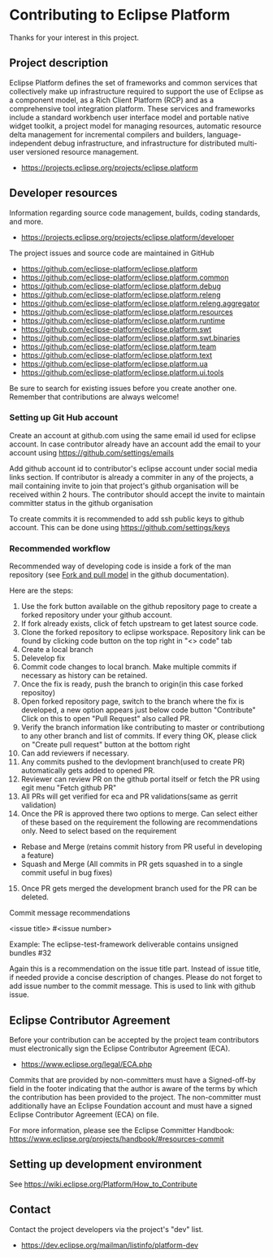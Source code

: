 # Contributing to Eclipse Platform

Thanks for your interest in this project.

## Project description

Eclipse Platform defines the set of frameworks and common services that
collectively make up infrastructure required to support the use of Eclipse as a
component model, as a Rich Client Platform (RCP) and as a comprehensive tool
integration platform. These services and frameworks include a standard workbench
user interface model and portable native widget toolkit, a project model for
managing resources, automatic resource delta management for incremental
compilers and builders, language-independent debug infrastructure, and
infrastructure for distributed multi-user versioned resource management.

* https://projects.eclipse.org/projects/eclipse.platform

## Developer resources

Information regarding source code management, builds, coding standards, and
more.

* https://projects.eclipse.org/projects/eclipse.platform/developer

The project issues and source code are maintained in GitHub
* https://github.com/eclipse-platform/eclipse.platform
* https://github.com/eclipse-platform/eclipse.platform.common
* https://github.com/eclipse-platform/eclipse.platform.debug
* https://github.com/eclipse-platform/eclipse.platform.releng
* https://github.com/eclipse-platform/eclipse.platform.releng.aggregator
* https://github.com/eclipse-platform/eclipse.platform.resources
* https://github.com/eclipse-platform/eclipse.platform.runtime
* https://github.com/eclipse-platform/eclipse.platform.swt
* https://github.com/eclipse-platform/eclipse.platform.swt.binaries
* https://github.com/eclipse-platform/eclipse.platform.team
* https://github.com/eclipse-platform/eclipse.platform.text
* https://github.com/eclipse-platform/eclipse.platform.ua
* https://github.com/eclipse-platform/eclipse.platform.ui.tools


Be sure to search for existing issues before you create another one. Remember that
contributions are always welcome!

### Setting up Git Hub account

Create an account at github.com using the same email id used for eclipse account. 
In case contributor already have an account add the email to your account using https://github.com/settings/emails

Add github account id to contributor's eclipse account under social media links section. 
If contributor is already a commiter in any of the projects, a mail containing invite to join 
that project's github organisation will be received within 2 hours. The contributor should accept the invite 
to maintain committer status in the github organisation

To create commits it is recommended to add ssh public keys to github account. This can be done using https://github.com/settings/keys

### Recommended workflow

Recommended way of developing code is inside a fork of the man repository (see [Fork and pull model](https://docs.github.com/en/pull-requests/collaborating-with-pull-requests/getting-started/about-collaborative-development-models#fork-and-pull-model) in the github documentation).

Here are the steps:

1. Use the fork button available on the github repository page to create a forked repository under your github account.
2. If fork already exists, click of fetch upstream to get latest source code.
3. Clone the forked repository to eclipse workspace. Repository link can be found by clicking code button on the top right in "<> code" tab
4. Create a local branch
5. Delevelop fix
6. Commit code changes to local branch. Make multiple commits if necessary as history can be retained.
7. Once the fix is ready, push the branch to origin(in this case forked repositoy)
8. Open forked repository page, switch to the branch where the fix is developed, a new option appears just below code button "Contribute" Click on this to open "Pull Request" also called PR.
9. Verify the branch information like contributing to master or contributiong to any other branch and list of commits. If every thing OK, please click on "Create pull request" button at the bottom right
10. Can add reviewers if necessary. 
11. Any commits pushed to the devlopment branch(used to create PR) automatically gets added to opened PR.
12. Reviewer can review PR on the github portal itself or fetch the PR using egit menu "Fetch github PR"
13. All PRs will get verified for eca and PR validations(same as gerrit validation)
14. Once the PR is approved there two options to merge. Can select either of these based on the requirement the following are recommendations only. Need to select based on the requirement
  * Rebase and Merge (retains commit history from PR useful in developing a feature)
  * Squash and Merge (All commits in PR gets squashed in to a single commit useful in bug fixes)
15. Once PR gets merged the development branch used for the PR can be deleted. 

Commit message recommendations

  \<issue title\> \#\<issue number\>
  
  Example: The eclipse-test-framework deliverable contains unsigned bundles \#32
  
  Again this is a recommendation on the issue title part. Instead of issue title, if needed provide a concise description of changes. 
  Please do not forget to add issue number to the commit message. This is used to link with github issue.
  

## Eclipse Contributor Agreement

Before your contribution can be accepted by the project team contributors must
electronically sign the Eclipse Contributor Agreement (ECA).

* https://www.eclipse.org/legal/ECA.php

Commits that are provided by non-committers must have a Signed-off-by field in
the footer indicating that the author is aware of the terms by which the
contribution has been provided to the project. The non-committer must
additionally have an Eclipse Foundation account and must have a signed Eclipse
Contributor Agreement (ECA) on file.

For more information, please see the Eclipse Committer Handbook:
https://www.eclipse.org/projects/handbook/#resources-commit

## Setting up development environment

See https://wiki.eclipse.org/Platform/How_to_Contribute

## Contact

Contact the project developers via the project's "dev" list.

* https://dev.eclipse.org/mailman/listinfo/platform-dev

